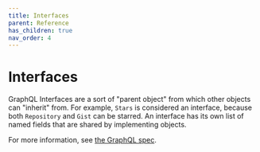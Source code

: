 ```yaml
---
title: Interfaces
parent: Reference
has_children: true
nav_order: 4
---
```


# Interfaces

GraphQL Interfaces are a sort of "parent object" from which other objects can "inherit" from. For example, `Stars` is considered an interface, because both `Repository` and `Gist` can be starred. An interface has its own list of named fields that are shared by implementing objects.

For more information, see [the GraphQL spec](https://facebook.github.io/graphql/#sec-Interfaces).

